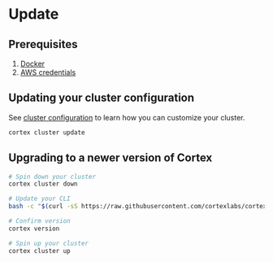 # Update

## Prerequisites

1. [Docker](https://docs.docker.com/install)
2. [AWS credentials](aws.md)

## Updating your cluster configuration

See [cluster configuration](config.md) to learn how you can customize your cluster.

```bash
cortex cluster update
```

## Upgrading to a newer version of Cortex

<!-- CORTEX_VERSION_MINOR -->

```bash
# Spin down your cluster
cortex cluster down

# Update your CLI
bash -c "$(curl -sS https://raw.githubusercontent.com/cortexlabs/cortex/master/get-cli.sh)"

# Confirm version
cortex version

# Spin up your cluster
cortex cluster up
```

